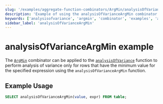 ```yaml
---
slug: '/examples/aggregate-function-combinators/ArgMin/analysisOfVarianceArgMin'
description: 'Example of using the analysisOfVarianceArgMin combinator'
keywords: ['analysisofvariance', 'argmin', 'combinator', 'examples', 'analysisOfVarianceArgMin']
sidebar_label: 'analysisOfVarianceArgMin'
---
```


# analysisOfVarianceArgMin example

The [`ArgMin`](/sql-reference/aggregate-functions/combinators#-argmin) combinator can be applied to the [`analysisOfVariance`](/sql-reference/aggregate-functions/reference/analysis_of_variance) function to perform analysis of variance only for rows that have the minimum value for the specified expression using the `analysisOfVarianceArgMin` function.

## Example Usage

```sql
SELECT analysisOfVarianceArgMin(value, expr) FROM table;
``` 